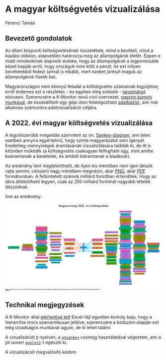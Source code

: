 A magyar költségvetés vizualizálása
================
Ferenci Tamás

## Bevezető gondolatok

Az állam központi költségvetésének összetétele, mind a bevételi, mind a
kiadási oldalon, alapvetően határozza meg az állampolgárok életét. Éppen
e miatt mindenkinek alapvető érdeke, hogy az állampolgárok a
legpontosabb képet kapják arról, hogy országuk mire költi a pénzt, és
ezt milyen bevételekből fedezi (annál is inkább, mert ezeket jórészt
maguk az állampolgárok fizetik be).

Magyarországon nem könnyű feladat a költségvetés számainak kigyűjtése;
erről érdemes ezt a részletes – és egyben elég sokkoló –
[tanulmányt](https://drive.google.com/file/d/1jFdVf9R1cPLt4F3IDmvDG6uOHtzo3pWX/view)
elolvasni. Szerencsére a K-Monitor nevű civil szervezet, [nagyon komoly
munkával](https://k.blog.hu/2021/12/02/a_koltsegvetesi_torveny_egy_mese_most_elmeseljuk),
de összeállított egy gépi úton feldolgozható
[adatbázist](https://koltsegvetes.k-monitor.hu/), ami már alkalmas
számunkra adatvizualizáció céljára.

## A 2022. évi magyar költségvetés vizualizálása

A legcélszerűbb megoldás szerintem az ún.
[Sankey-diagram](https://en.wikipedia.org/wiki/Sankey_diagram), ami
jelen esetben annyira egyértelmű, hogy szinte magyarázatot sem igényel.
Eredetileg mennyiségek áramlásának vizualizálására találták ki, de itt
is kitűnően működik (a költségvetés csakugyan felfogható úgy, mint amibe
beáramlanak a bevételek, és amiből kiáramlanak a kiadások).

Az eredmény lent megtekinthető, de ilyen kis méretben nem igen látszik
rajta semmi; célszerű nagy méretben megnézni, akár
[PNG](https://github.com/tamas-ferenci/KoltsegvetesVizualizalas/raw/main/MagyarKoltsegvetes2022.png),
akár
[PDF](https://github.com/tamas-ferenci/KoltsegvetesVizualizalas/raw/main/MagyarKoltsegvetes2022.pdf)
formátumban. A feltüntetett számok milliárd forintban értendőek. Hogy az
ábra áttekinthető legyen, csak az 250 milliárd forintnál nagyobb tételek
látszódnak.

Íme az eredmény:

![](README_files/figure-gfm/unnamed-chunk-1-1.png)<!-- -->

## Technikai megjegyzések

A K-Monitor által [elérhetővé
tett](https://koltsegvetes.k-monitor.hu/budget.xlsx) Excel-fájl egyetlen
komoly baja, hogy a hierarchia nincs szemantikusan jelölve; szerencsére
a kódszám alapján ezt elég izzadságos munkával ugyan, de ki lehet
találni.

A vizualizációt [`R`](https://www.r-project.org/) nyelven, a
[`ggsankey`](https://github.com/davidsjoberg/ggsankey) csomag
használatával végeztem, ami a jól ismert
[`ggplot2`](https://ggplot2.tidyverse.org/)-t egészíti ki.

A vizualizációt megvalósító kódom
